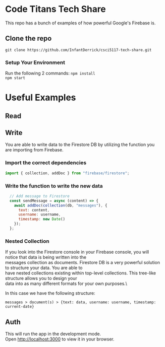 # Code Titans Tech Share

This repo has a bunch of examples of how powerful Google's Firebase is.

## Clone the repo

```
git clone https://github.com/InfantDerrick/csci5117-tech-share.git
```

### Setup Your Environment

Run the following 2 commands:
```npm install```\
```npm start```

# Useful Examples
## Read

## Write
You are able to write data to the Firestore DB by utilizing the function you are importing from Firebase.

### Import the correct dependencies
```js
import { collection, addDoc } from "firebase/firestore";
```

### Write the function to write the new data
```js
  // Add message to Firestore
  const sendMessage = async (content) => {
    await addDoc(collection(db, "messages"), {
      text: content,
      username: username,
      timestamp: new Date()
    });
  };
```
### Nested Collection
If you look into the Firestore console in your Firebase console, you will notice that data is being written into the\
messages collection as documents. Firestore DB is a very powerful solution to structure your data. You are able to\
have nested collections existing within top-level collections. This tree-like structure allows you to design your\
data into as many different formats for your own purposes.\

In this case we have the following structure:
```
messages > document(s) > {text: data, username: username, timestamp: current-date}
```
## Auth


This will run the app in the development mode.\
Open [http://localhost:3000](http://localhost:3000) to view it in your browser.

